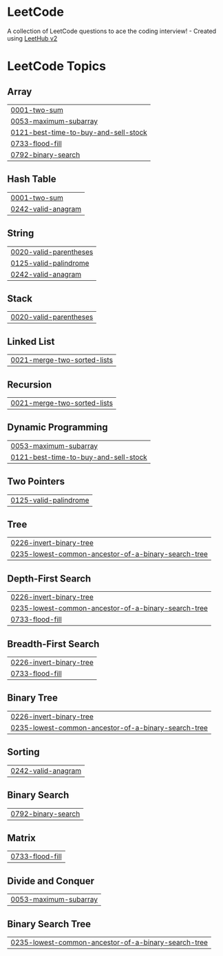 # LeetCode
A collection of LeetCode questions to ace the coding interview! - Created using [LeetHub v2](https://github.com/arunbhardwaj/LeetHub-2.0)

<!---LeetCode Topics Start-->
# LeetCode Topics
## Array
|  |
| ------- |
| [0001-two-sum](https://github.com/Jeongsoheeme/LeetCode/tree/master/0001-two-sum) |
| [0053-maximum-subarray](https://github.com/Jeongsoheeme/LeetCode/tree/master/0053-maximum-subarray) |
| [0121-best-time-to-buy-and-sell-stock](https://github.com/Jeongsoheeme/LeetCode/tree/master/0121-best-time-to-buy-and-sell-stock) |
| [0733-flood-fill](https://github.com/Jeongsoheeme/LeetCode/tree/master/0733-flood-fill) |
| [0792-binary-search](https://github.com/Jeongsoheeme/LeetCode/tree/master/0792-binary-search) |
## Hash Table
|  |
| ------- |
| [0001-two-sum](https://github.com/Jeongsoheeme/LeetCode/tree/master/0001-two-sum) |
| [0242-valid-anagram](https://github.com/Jeongsoheeme/LeetCode/tree/master/0242-valid-anagram) |
## String
|  |
| ------- |
| [0020-valid-parentheses](https://github.com/Jeongsoheeme/LeetCode/tree/master/0020-valid-parentheses) |
| [0125-valid-palindrome](https://github.com/Jeongsoheeme/LeetCode/tree/master/0125-valid-palindrome) |
| [0242-valid-anagram](https://github.com/Jeongsoheeme/LeetCode/tree/master/0242-valid-anagram) |
## Stack
|  |
| ------- |
| [0020-valid-parentheses](https://github.com/Jeongsoheeme/LeetCode/tree/master/0020-valid-parentheses) |
## Linked List
|  |
| ------- |
| [0021-merge-two-sorted-lists](https://github.com/Jeongsoheeme/LeetCode/tree/master/0021-merge-two-sorted-lists) |
## Recursion
|  |
| ------- |
| [0021-merge-two-sorted-lists](https://github.com/Jeongsoheeme/LeetCode/tree/master/0021-merge-two-sorted-lists) |
## Dynamic Programming
|  |
| ------- |
| [0053-maximum-subarray](https://github.com/Jeongsoheeme/LeetCode/tree/master/0053-maximum-subarray) |
| [0121-best-time-to-buy-and-sell-stock](https://github.com/Jeongsoheeme/LeetCode/tree/master/0121-best-time-to-buy-and-sell-stock) |
## Two Pointers
|  |
| ------- |
| [0125-valid-palindrome](https://github.com/Jeongsoheeme/LeetCode/tree/master/0125-valid-palindrome) |
## Tree
|  |
| ------- |
| [0226-invert-binary-tree](https://github.com/Jeongsoheeme/LeetCode/tree/master/0226-invert-binary-tree) |
| [0235-lowest-common-ancestor-of-a-binary-search-tree](https://github.com/Jeongsoheeme/LeetCode/tree/master/0235-lowest-common-ancestor-of-a-binary-search-tree) |
## Depth-First Search
|  |
| ------- |
| [0226-invert-binary-tree](https://github.com/Jeongsoheeme/LeetCode/tree/master/0226-invert-binary-tree) |
| [0235-lowest-common-ancestor-of-a-binary-search-tree](https://github.com/Jeongsoheeme/LeetCode/tree/master/0235-lowest-common-ancestor-of-a-binary-search-tree) |
| [0733-flood-fill](https://github.com/Jeongsoheeme/LeetCode/tree/master/0733-flood-fill) |
## Breadth-First Search
|  |
| ------- |
| [0226-invert-binary-tree](https://github.com/Jeongsoheeme/LeetCode/tree/master/0226-invert-binary-tree) |
| [0733-flood-fill](https://github.com/Jeongsoheeme/LeetCode/tree/master/0733-flood-fill) |
## Binary Tree
|  |
| ------- |
| [0226-invert-binary-tree](https://github.com/Jeongsoheeme/LeetCode/tree/master/0226-invert-binary-tree) |
| [0235-lowest-common-ancestor-of-a-binary-search-tree](https://github.com/Jeongsoheeme/LeetCode/tree/master/0235-lowest-common-ancestor-of-a-binary-search-tree) |
## Sorting
|  |
| ------- |
| [0242-valid-anagram](https://github.com/Jeongsoheeme/LeetCode/tree/master/0242-valid-anagram) |
## Binary Search
|  |
| ------- |
| [0792-binary-search](https://github.com/Jeongsoheeme/LeetCode/tree/master/0792-binary-search) |
## Matrix
|  |
| ------- |
| [0733-flood-fill](https://github.com/Jeongsoheeme/LeetCode/tree/master/0733-flood-fill) |
## Divide and Conquer
|  |
| ------- |
| [0053-maximum-subarray](https://github.com/Jeongsoheeme/LeetCode/tree/master/0053-maximum-subarray) |
## Binary Search Tree
|  |
| ------- |
| [0235-lowest-common-ancestor-of-a-binary-search-tree](https://github.com/Jeongsoheeme/LeetCode/tree/master/0235-lowest-common-ancestor-of-a-binary-search-tree) |
<!---LeetCode Topics End-->